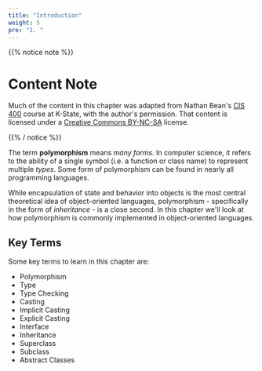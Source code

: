 ```yaml
---
title: "Introduction"
weight: 5
pre: "1. "
---
```

{{% notice note %}}

# Content Note

Much of the content in this chapter was adapted from Nathan Bean's [CIS 400](https://textbooks.cs.ksu.edu/cis400/1-object-orientation/02-polymorphism/) course at K-State, with the author's permission. That content is licensed under a [Creative Commons BY-NC-SA](https://creativecommons.org/licenses/by-nc-sa/4.0/) license.

{{% / notice %}}


The term **polymorphism** means *many forms.*  In computer science, it refers to the ability of a single symbol (i.e. a function or class name) to represent multiple *types*.  Some form of polymorphism can be found in nearly all programming languages. 

While encapsulation of state and behavior into objects is the most central theoretical idea of object-oriented languages, polymorphism - specifically in the form of _inheritance_ - is a close second.  In this chapter we'll look at how polymorphism is commonly implemented in object-oriented languages.

## Key Terms

Some key terms to learn in this chapter are:

* Polymorphism
* Type
* Type Checking
* Casting
* Implicit Casting
* Explicit Casting
* Interface
* Inheritance
* Superclass
* Subclass
* Abstract Classes
